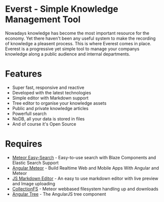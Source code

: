 # Everst - Simple Knowledge Management Tool

Nowadays knowledge has become the most important resource for the economy. Yet there haven't been any useful system to make the recording of knowledge a pleasent process. This is where Everest comes in place. Everest is a progressive yet simple tool to manage your companys knowledge along a public audience and internal departments. 

# Features

* Super fast, responsive and reactive
* Developed with the latest technologies
* Simple editor with Markdown support
* Tree editor to organise your knowledge assets
* Public and private knowledge articles
* Powerfull search
* NoDB, all your data is stored in files
* And of course it's Open Source

# Requires

* [Meteor Easy-Search](http://matteodem.github.io/meteor-easy-search/) - Easy-to-use search with Blaze Components and Elastic Search Support
* [Angular Meteor](http://angular-meteor.com/) - Build Realtime Web and Mobile Apps With Angular and Meteor
* [JS Markdown Editor](https://github.com/Grafikart/JS-Markdown-Editor) - An easy to use markdown editor with live preview and Image uploading
* [CollectionFS](https://github.com/CollectionFS/Meteor-CollectionFS) - Meteor webbased filesystem handling up and downloads
* [Angular Tree](http://wix.github.io/angular-tree-control/) - The AngularJS tree component
